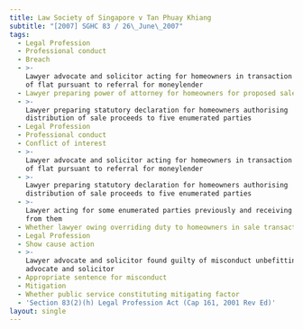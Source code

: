 ```yaml
---
title: Law Society of Singapore v Tan Phuay Khiang
subtitle: "[2007] SGHC 83 / 26\_June\_2007"
tags:
  - Legal Profession
  - Professional conduct
  - Breach
  - >-
    Lawyer advocate and solicitor acting for homeowners in transaction for sale
    of flat pursuant to referral for moneylender
  - Lawyer preparing power of attorney for homeowners for proposed sale of flat
  - >-
    Lawyer preparing statutory declaration for homeowners authorising
    distribution of sale proceeds to five enumerated parties
  - Legal Profession
  - Professional conduct
  - Conflict of interest
  - >-
    Lawyer advocate and solicitor acting for homeowners in transaction for sale
    of flat pursuant to referral for moneylender
  - >-
    Lawyer preparing statutory declaration for homeowners authorising
    distribution of sale proceeds to five enumerated parties
  - >-
    Lawyer acting for some enumerated parties previously and receiving referrals
    from them
  - Whether lawyer owing overriding duty to homeowners in sale transaction
  - Legal Profession
  - Show cause action
  - >-
    Lawyer advocate and solicitor found guilty of misconduct unbefitting
    advocate and solicitor
  - Appropriate sentence for misconduct
  - Mitigation
  - Whether public service constituting mitigating factor
  - 'Section 83(2)(h) Legal Profession Act (Cap 161, 2001 Rev Ed)'
layout: single
---
```


